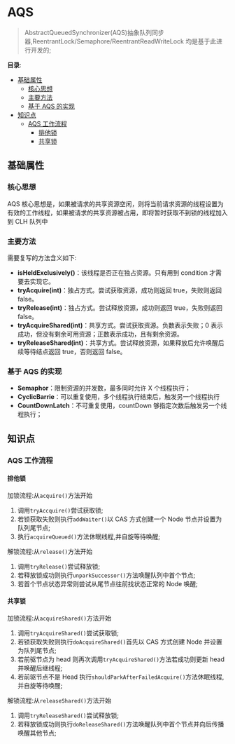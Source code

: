 # AQS <!-- omit in toc -->

> AbstractQueuedSynchronizer(AQS)抽象队列同步器,ReentrantLock/Semaphore/ReentrantReadWriteLock 均是基于此进行开发的;

**目录**:

- [基础属性](#基础属性)
  - [核心思想](#核心思想)
  - [主要方法](#主要方法)
  - [基于 AQS 的实现](#基于-aqs-的实现)
- [知识点](#知识点)
  - [AQS 工作流程](#aqs-工作流程)
    - [排他锁](#排他锁)
    - [共享锁](#共享锁)

## 基础属性

### 核心思想

AQS 核心思想是，如果被请求的共享资源空闲，则将当前请求资源的线程设置为有效的工作线程，如果被请求的共享资源被占用，即将暂时获取不到锁的线程加入到 CLH 队列中

### 主要方法

需要复写的方法含义如下:

- **isHeldExclusively()**：该线程是否正在独占资源。只有用到 condition 才需要去实现它。
- **tryAcquire(int)**：独占方式。尝试获取资源，成功则返回 true，失败则返回 false。
- **tryRelease(int)**：独占方式。尝试释放资源，成功则返回 true，失败则返回 false。
- **tryAcquireShared(int)**：共享方式。尝试获取资源。负数表示失败；0 表示成功，但没有剩余可用资源；正数表示成功，且有剩余资源。
- **tryReleaseShared(int)**：共享方式。尝试释放资源，如果释放后允许唤醒后续等待结点返回 true，否则返回 false。

### 基于 AQS 的实现

- **Semaphor**：限制资源的并发数，最多同时允许 X 个线程执行；
- **CyclicBarrie**：可以重复使用，多个线程执行结束后，触发另一个线程执行
- **CountDownLatch**：不可重复使用，countDown 够指定次数后触发另一个线程执行；

## 知识点

### AQS 工作流程

#### 排他锁

加锁流程:从`acquire()`方法开始

1. 调用`tryAccquire()`尝试获取锁;
2. 若锁获取失败则执行`addWaiter()`以 CAS 方式创建一个 Node 节点并设置为队列尾节点;
3. 执行`acquireQueued()`方法休眠线程,并自旋等待唤醒;

解锁流程:从`release()`方法开始

1. 调用`tryRelease()`尝试释放锁;
2. 若释放锁成功则执行`unparkSuccessor()`方法唤醒队列中首个节点;
3. 若首个节点状态异常则尝试从尾节点往前找状态正常的 Node 唤醒;

#### 共享锁

加锁流程:从`acquireShared()`方法开始

1. 调用`tryAcquireShared()`尝试获取锁;
2. 若锁获取失败则执行`doAcquireShared()`首先以 CAS 方式创建 Node 并设置为队列尾节点;
3. 若前驱节点为 head 则再次调用`tryAcquireShared()`方法若成功则更新 head 并唤醒后继线程;
4. 若前驱节点不是 Head 执行`shouldParkAfterFailedAcquire()`方法休眠线程,并自旋等待唤醒;

解锁流程:从`releaseShared()`方法开始

1. 调用`tryReleaseShared()`尝试释放锁;
2. 若释放锁成功则执行`doReleaseShared()`方法唤醒队列中首个节点并向后传播唤醒其他节点;
